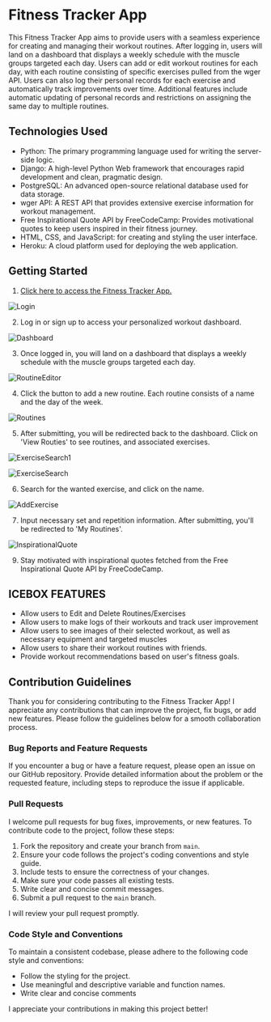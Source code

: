 # Fitness Tracker App

This Fitness Tracker App aims to provide users with a seamless experience for creating and managing their workout routines. After logging in, users will land on a dashboard that displays a weekly schedule with the muscle groups targeted each day. Users can add or edit workout routines for each day, with each routine consisting of specific exercises pulled from the wger API. Users can also log their personal records for each exercise and automatically track improvements over time. Additional features include automatic updating of personal records and restrictions on assigning the same day to multiple routines.

## Technologies Used

- Python: The primary programming language used for writing the server-side logic.
- Django: A high-level Python Web framework that encourages rapid development and clean, pragmatic design.
- PostgreSQL: An advanced open-source relational database used for data storage.
- wger API: A REST API that provides extensive exercise information for workout management.
- Free Inspirational Quote API by FreeCodeCamp: Provides motivational quotes to keep users inspired in their fitness journey.
- HTML, CSS, and JavaScript: for creating and styling the user interface.
- Heroku: A cloud platform used for deploying the web application.

## Getting Started

1. [Click here to access the Fitness Tracker App.](https://fittrax.herokuapp.com/accounts/login/?next=/)
   
![Login](/screenshots/Login.png "Login")

2. Log in or sign up to access your personalized workout dashboard.

![Dashboard](/screenshots/home.png "Dashboard")

3. Once logged in, you will land on a dashboard that displays a weekly schedule with the muscle groups targeted each day.

![RoutineEditor](/screenshots/AddRoutine.png "RoutineEditor")

4. Click the button to add a new routine. Each routine consists of a name and the day of the week.

![Routines](/screenshots/Routines.png "Routines")
 
5. After submitting, you will be redirected back to the dashboard. Click on 'View Routies' to see routines, and associated exercises.

![ExerciseSearch1](/screenshots/Exercise-search1.png "ExerciseSearch1")

![ExerciseSearch](/screenshots/Exercise-Search.png "ExerciseSearch")

6. Search for the wanted exercise, and click on the name.

![AddExercise](/screenshots/Add-exercise.png "AddExercise")

7. Input necessary set and repetition information. After submitting, you'll be redirected to 'My Routines'.

![InspirationalQuote](/screenshots/Quote.png "InspirationalQuote")

9. Stay motivated with inspirational quotes fetched from the Free Inspirational Quote API by FreeCodeCamp.

## ICEBOX FEATURES

- Allow users to Edit and Delete Routines/Exercises
- Allow users to make logs of their workouts and track user improvement
- Allow users to see images of their selected workout, as well as necessary equipment and targeted muscles
- Allow users to share their workout routines with friends.
- Provide workout recommendations based on user's fitness goals.

## Contribution Guidelines

Thank you for considering contributing to the Fitness Tracker App! I appreciate any contributions that can improve the project, fix bugs, or add new features. Please follow the guidelines below for a smooth collaboration process.

### Bug Reports and Feature Requests

If you encounter a bug or have a feature request, please open an issue on our GitHub repository. Provide detailed information about the problem or the requested feature, including steps to reproduce the issue if applicable.

### Pull Requests

I welcome pull requests for bug fixes, improvements, or new features. To contribute code to the project, follow these steps:

1. Fork the repository and create your branch from `main`.
2. Ensure your code follows the project's coding conventions and style guide.
3. Include tests to ensure the correctness of your changes.
4. Make sure your code passes all existing tests.
5. Write clear and concise commit messages.
6. Submit a pull request to the `main` branch.

I will review your pull request promptly.

### Code Style and Conventions

To maintain a consistent codebase, please adhere to the following code style and conventions:

- Follow the styling for the project.
- Use meaningful and descriptive variable and function names.
- Write clear and concise comments

I appreciate your contributions in making this project better!

